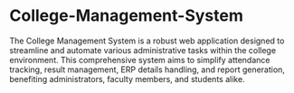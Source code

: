 # College-Management-System
The College Management System is a robust web application designed to streamline and
automate various administrative tasks within the college environment. This comprehensive
system aims to simplify attendance tracking, result management, ERP details handling, and
report generation, benefiting administrators, faculty members, and students alike.
